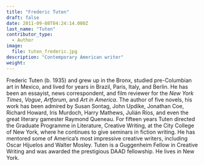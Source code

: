 ```yaml
---
title: "Frederic Tuten"
draft: false
date: 2011-09-08T04:24:14.000Z
last_name: "Tuten"
contributor_type:
  - Author
image:
  file: tuten_frederic.jpg
description: "Contemporary American writer"
weight:
---
```


Frederic Tuten (b. 1935) and grew up in the Bronx, studied pre-Columbian art in Mexico, and lived for years in Brazil, Paris, Italy, and Berlin. He has been an essayist, news correspondent, and film reviewer for the _New York Times_, _Vogue_, _Artforum_, and _Art in America_. The author of five novels, his work has been admired by Susan Sontag, John Updike, Jonathan Coe, Richard Howard, Iris Murdoch, Harry Mathews, Julián Ríos, and even the great literary gamester Raymond Queneau. For fifteen years Tuten directed the Graduate Programme in Literature, Creative Writing, at the City College of New York, where he continues to give seminars in fiction writing. He has mentored some of America’s most impressive creative writers, including Oscar Hijuelos and Walter Mosley. Tuten is a Guggenheim Fellow in Creative Writing and was awarded the prestigious DAAD fellowship. He lives in New York.

